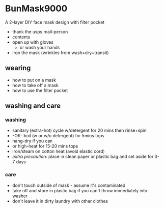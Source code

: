 # BunMask9000
A 2-layer DIY face mask design with filter pocket
- thank the usps mail-person
- contents
- open up with gloves
  - or wash your hands
- iron the mask (wrinkles from wash+dry+transit)

## wearing
- how to put on a mask
- how to take off a mask
- how to use the filter pocket

## washing and care

### washing
- sanitary (extra-hot) cycle w/detergent for 20 mins then rinse+spin
- -OR- boil (w or w/o detergent) for 5mins tops
- hang-dry if you can
- or high-heat for 15-20 mins tops
- iron/steam on cotton heat (avoid elastic cord)
- *extra precaution:* place in clean paper or plastic bag and set aside for 3-7 days

### care
- don't touch outside of mask - assume it's contaminated
- take off and store in plastic bag if you can't throw immediately into washer
- don't leave it in dirty laundry with other clothes